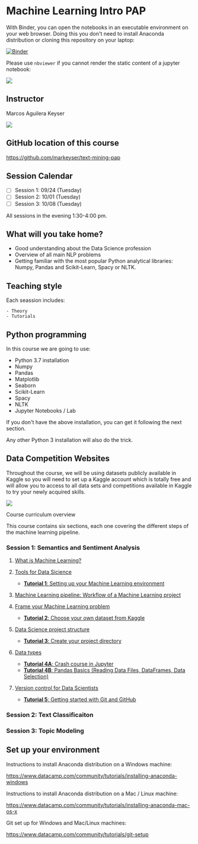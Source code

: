 # Machine Learning Intro PAP

With Binder, you can open the notebooks in an executable environment on your web browser. Doing this you don't need to install Anaconda distribution or cloning this repository on your laptop:

[![Binder](https://mybinder.org/badge_logo.svg)](https://mybinder.org/v2/gh/markeyser/text-mining-pap/master)

Please use `nbviewer` if you cannot render the static content of a jupyter notebook:

[![](https://user-images.githubusercontent.com/2791223/29387450-e5654c72-8294-11e7-95e4-090419520edb.png)](https://nbviewer.jupyter.org/)


## Instructor

Marcos Aguilera Keyser 

[![](/imgs/linkedin.png)](https://www.linkedin.com/in/markeyser/)

## GitHub location of this course

https://github.com/markeyser/text-mining-pap

## Session Calendar

- [ ] Session 1: 09/24 (Tuesday)
- [ ] Session 2: 10/01 (Tuesday)
- [ ] Session 3: 10/08 (Tuesday)

All sessions in the evening 1:30-4:00 pm.

## What will you take home?

- Good understanding about the Data Science profession
- Overview of all main NLP problems
- Getting familiar with the most popular Python analytical libraries: Numpy, Pandas and Scikit-Learn, Spacy or NLTK.

## Teaching style

Each seassion includes:

    - Theory
    - Tutorials 

## Python programming

In this course we are going to use:

- Python 3.7 installation
- Numpy
- Pandas
- Matplotlib
- Seaborn
- Scikit-Learn
- Spacy
- NLTK
- Jupyter Notebooks / Lab

If you don't have the above installation, you can get it following the next section.

Any other Python 3 installation will also do the trick.

## Data Competition Websites

Throughout the course, we will be using datasets publicly available in Kaggle so you will need to set up a Kaggle account which is totally free and will allow you to access to all data sets and competitions available in Kaggle to try your newly acquired skills. 

[![](/imgs/kagglelogo.png)](https://www.kaggle.com/)

 Course curriculum overview

This course contains six sections, each one covering the different steps of the machine learning pipeline. 

### Session 1: Semantics and Sentiment Analysis

1. [What is Machine Learning?](https://github.com/markeyser/ml-intro-pap/blob/master/notes-S1/01-What-is-Machine-Learning.ipynb)
2. [Tools for Data Sicience](https://github.com/markeyser/ml-intro-pap/blob/master/notes-S1/02-Tools-for-Data-Science.ipynb)
    - [**Tutorial 1**: Setting up your Machine Learning environment](https://github.com/markeyser/ml-intro-pap/blob/master/notes-S1/Tutorial-1-Setting-up-ML-Environment.ipynb)
3. [Machine Learning pipeline: Workflow of a Machine Learning project](https://github.com/markeyser/ml-intro-pap/blob/master/notes-S1/03-Machine-Learning-pipeline.ipynb)
4. [Frame your Machine Learning problem](https://github.com/markeyser/ml-intro-pap/blob/master/notes-S1/04-Frame-your-ML-%20problem.ipynb)
    - [**Tutorial 2**: Choose your own dataset from Kaggle](https://github.com/markeyser/ml-intro-pap/blob/master/notes-S1/Tutorial-02-Data-from-Kaggle.ipynb)

5. [Data Science project structure](https://github.com/markeyser/ml-intro-pap/blob/master/notes-S1/05-Data-Science-project-structure.ipynb)
    - [**Tutorial 3**: Create your project directory](https://github.com/markeyser/ml-intro-pap/blob/master/notes-S1/05-Data-Science-project-structure.ipynb)
6. [Data types](https://github.com/markeyser/ml-intro-pap/blob/master/notes/06-Data-Types.ipynb)
    - [**Tutorial 4A**: Crash course in Jupyter](https://github.com/markeyser/ml-intro-pap/blob/master/notes-S1/Tutorial-04A-Jupyter-Crash-Course.ipynb)
    - [**Tutorial 4B**: Pandas Basics (Reading Data Files, DataFrames, Data Selection)](https://github.com/markeyser/ml-intro-pap/blob/master/notes-S1/Tutorial-04B-Pandas-Basics.ipynb)
6. [Version control for Data Scientists](https://github.com/markeyser/ml-intro-pap/blob/master/notes-S1/05-Data-Science-project-structure.ipynb)
    - [**Tutorial 5**: Getting started with Git and GitHub](https://github.com/markeyser/ml-intro-pap/blob/master/notes-S1/05-Data-Science-project-structure.ipynb)

### Session 2: Text Classificaiton

### Session 3: Topic Modeling

## Set up your environment

Instructions to install Anaconda distribution on a Windows machine:

https://www.datacamp.com/community/tutorials/installing-anaconda-windows


Instructions to install Anaconda distribution on a Mac / Linux machine:

https://www.datacamp.com/community/tutorials/installing-anaconda-mac-os-x


Git set up for Windows and Mac/Linux machines:

https://www.datacamp.com/community/tutorials/git-setup





